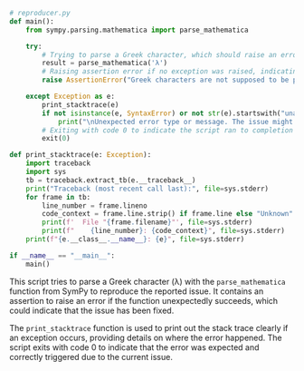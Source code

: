 ```python
# reproducer.py
def main():
    from sympy.parsing.mathematica import parse_mathematica

    try:
        # Trying to parse a Greek character, which should raise an error due to the bug.
        result = parse_mathematica('λ')
        # Raising assertion error if no exception was raised, indicating the bug might have been fixed.
        raise AssertionError("Greek characters are not supposed to be parsed successfully due to the current bug.")

    except Exception as e:
        print_stacktrace(e)
        if not isinstance(e, SyntaxError) or not str(e).startswith("unable to create a single AST for the expression"):
            print("\nUnexpected error type or message. The issue might have evolved.")
        # Exiting with code 0 to indicate the script ran to completion even though the intended behavior is an error.
        exit(0)

def print_stacktrace(e: Exception):
    import traceback
    import sys
    tb = traceback.extract_tb(e.__traceback__)
    print("Traceback (most recent call last):", file=sys.stderr)
    for frame in tb:
        line_number = frame.lineno
        code_context = frame.line.strip() if frame.line else "Unknown"
        print(f'  File "{frame.filename}"', file=sys.stderr)
        print(f"    {line_number}: {code_context}", file=sys.stderr)
    print(f"{e.__class__.__name__}: {e}", file=sys.stderr)

if __name__ == "__main__":
    main()
```

This script tries to parse a Greek character (λ) with the `parse_mathematica` function from SymPy to reproduce the reported issue. It contains an assertion to raise an error if the function unexpectedly succeeds, which could indicate that the issue has been fixed.

The `print_stacktrace` function is used to print out the stack trace clearly if an exception occurs, providing details on where the error happened. The script exits with code 0 to indicate that the error was expected and correctly triggered due to the current issue.